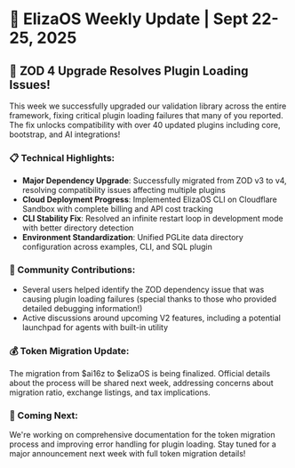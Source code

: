 # 🌟 ElizaOS Weekly Update | Sept 22-25, 2025

## 🚀 ZOD 4 Upgrade Resolves Plugin Loading Issues!

This week we successfully upgraded our validation library across the entire framework, fixing critical plugin loading failures that many of you reported. The fix unlocks compatibility with over 40 updated plugins including core, bootstrap, and AI integrations!

### 📋 Technical Highlights:
* **Major Dependency Upgrade**: Successfully migrated from ZOD v3 to v4, resolving compatibility issues affecting multiple plugins
* **Cloud Deployment Progress**: Implemented ElizaOS CLI on Cloudflare Sandbox with complete billing and API cost tracking
* **CLI Stability Fix**: Resolved an infinite restart loop in development mode with better directory detection
* **Environment Standardization**: Unified PGLite data directory configuration across examples, CLI, and SQL plugin

### 👥 Community Contributions:
* Several users helped identify the ZOD dependency issue that was causing plugin loading failures (special thanks to those who provided detailed debugging information!)
* Active discussions around upcoming V2 features, including a potential launchpad for agents with built-in utility

### 💰 Token Migration Update:
The migration from $ai16z to $elizaOS is being finalized. Official details about the process will be shared next week, addressing concerns about migration ratio, exchange listings, and tax implications.

### 🔮 Coming Next:
We're working on comprehensive documentation for the token migration process and improving error handling for plugin loading. Stay tuned for a major announcement next week with full token migration details!